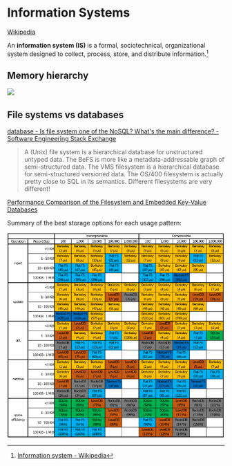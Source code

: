 # Information Systems
[Wikipedia](https://en.wikipedia.org/wiki/Information_system)

An **information system (IS)** is a formal, sociotechnical, organizational system designed to collect, process, store, and distribute information.[^wiki]

## Memory hierarchy
![](https://upload.wikimedia.org/wikipedia/commons/0/0c/ComputerMemoryHierarchy.svg)

## File systems vs databases
[database - Is file system one of the NoSQL? What's the main difference? - Software Engineering Stack Exchange](https://softwareengineering.stackexchange.com/questions/176147/is-file-system-one-of-the-nosql-whats-the-main-difference)
> A (Unix) file system is a hierarchical database for unstructured untyped data. The BeFS is more like a metadata-addressable graph of semi-structured data. The VMS filesystem is a hierarchical database for semi-structured versioned data. The OS/400 filesystem is actually pretty close to SQL in its semantics. Different filesystems are very different!

[Performance Comparison of the Filesystem and Embedded Key-Value Databases](https://knowledge.e.southern.edu/cgi/viewcontent.cgi?article=1110&context=crd)

Summary of the best storage options for each usage pattern:

![](images/Information%20Systems/image.png)


[^wiki]: [Information system - Wikipedia](https://en.wikipedia.org/wiki/Information_system)